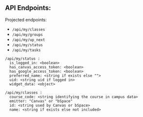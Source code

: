 ## API Endpoints:

Projected endpoints:

* ``` /api/my/classes ```
* ``` /api/my/groups ```
* ``` /api/my/up_next ```
* ``` /api/my/status ```
* ``` /api/my/tasks ```

```
/api/my/status :
  is_logged_in: <boolean>
  has_canvas_access_token: <boolean>
  has_google_access_token: <boolean>
  preferred_name: <string if exists else "">
  uid: <string uid if logged in>
  widget_data: <object>
```

```
/api/my/classes :
  course_code: <string identifying the course in campus data>
  emitter: "Canvas" or "bSpace"
  id: <string used by Canvas or bSpace>
  name: <string if exists else not included>
```
